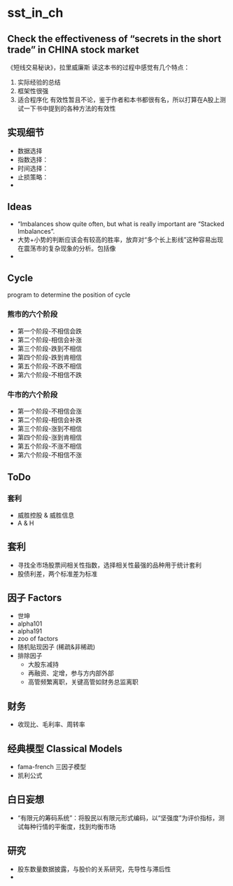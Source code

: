 # sst_in_ch
## Check the effectiveness of “secrets in the short trade” in CHINA stock market
《短线交易秘诀》，拉里威廉斯
读这本书的过程中感觉有几个特点：
1. 实际经验的总结
2. 框架性很强
3. 适合程序化
有效性暂且不论，鉴于作者和本书都很有名，所以打算在A股上测试一下书中提到的各种方法的有效性
## 实现细节
- 数据选择
 - 指数选择：
 - 时间选择：
 - 止损策略：
 - 
## Ideas
 - “Imbalances show quite often, but what is really important are “Stacked Imbalances”. 
 - 大势+小势的判断应该会有较高的胜率，放弃对“多个长上影线”这种容易出现在震荡市的复杂现象的分析。包括像
 - 

## Cycle
program to determine the position of cycle
### 熊市的六个阶段
 - 第一个阶段-不相信会跌
 - 第二个阶段-相信会补涨
 - 第三个阶段-跌到不相信 
 - 第四个阶段-跌到肯相信
 - 第五个阶段-不跌不相信
 - 第六个阶段-不相信不跌
### 牛市的六个阶段
 - 第一个阶段-不相信会涨
 - 第二个阶段-相信会补跌
 - 第三个阶段-涨到不相信
 - 第四个阶段-涨到肯相信
 - 第五个阶段-不涨不相信
 - 第六个阶段-不相信不涨

 ## ToDo
 ### 套利
 - 威胜控股 & 威胜信息
 - A & H


 ## 套利
 - 寻找全市场股票间相关性指数，选择相关性最强的品种用于统计套利 
 - 股债利差，两个标准差为标准


 ## 因子 Factors
 - 世坤
 - alpha101
 - alpha191
 - zoo of factors
 - 随机贴现因子 (稀疏&非稀疏)
 - 排除因子
    - 大股东减持
    - 再融资、定增，参与方内部外部
    - 高管频繁离职，关键高管如财务总监离职

## 财务
 - 收现比、毛利率、周转率


## 经典模型 Classical Models
 - fama-french 三因子模型
 - 凯利公式

## 白日妄想
 - “有限元的筹码系统”：将股民以有限元形式编码，以“坚强度”为评价指标，测试每种行情的平衡度，找到均衡市场


## 研究
 - 股东数量数据披露，与股价的关系研究，先导性与滞后性
 - 